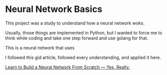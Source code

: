 # Neural Network Basics

This project was a study to understand how a neural network woks.

Usually, those things are implemented in Python, but I wanted to force me to think while coding and take one step forward and use golang for that.

This is a neural network that uses 

I followed this gid article, followed every understanding, and applied it here.

[Learn to Build a Neural Network From Scratch — Yes, Really.](https://medium.com/@waadlingaadil/learn-to-build-a-neural-network-from-scratch-yes-really-cac4ca457efc)